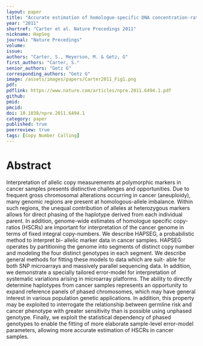```yaml
---
layout: paper
title: "Accurate estimation of homologue-specific DNA concentration-ratios in cancer samples allows long-range haplotyping"
year: "2011"
shortref: "Carter et al. Nature Precedings 2011"
nickname: HapSeg
journal: "Nature Precedings"
volume:
issue:
authors: "Carter, S., Meyerson, M. & Getz, G"
first_authors: "Carter, S."
senior_authors: "Getz G"
corresponding_authors: "Getz G"
image: /assets/images/papers/Carter2011_Fig1.png
pdf:
pdflink: https://www.nature.com/articles/npre.2011.6494.1.pdf
github:
pmid:
pmcid:
doi: 10.1038/npre.2011.6494.1
category: paper
published: true
peerreview: true
tags: [Copy Number Calling]
---
```


# Abstract

Interpretation of allelic copy measurements at polymorphic markers in cancer samples presents distinctive challenges and opportunities. Due to frequent gross chromosomal alterations occurring in cancer (aneuploidy), many genomic regions are present at homologous-allele imbalance. Within such regions, the unequal contribution of alleles at heterozygous markers allows for direct phasing of the haplotype derived from each individual parent. In addition, genome-wide estimates of homologue specific copy- ratios (HSCRs) are important for interpretation of the cancer genome in terms of fixed integral copy-numbers. We describe HAPSEG, a probabilistic method to interpret bi- allelic marker data in cancer samples. HAPSEG operates by partitioning the genome into segments of distinct copy number and modeling the four distinct genotypes in each segment. We describe general methods for fitting these models to data which are suit- able for both SNP microarrays and massively parallel sequencing data. In addition, we demonstrate a specially tailored error-model for interpretation of systematic variations arising in microarray platforms. The ability to directly determine haplotypes from cancer samples represents an opportunity to expand reference panels of phased chromosomes, which may have general interest in various population genetic applications. In addition, this property may be exploited to interrogate the relationship between germline risk and cancer phenotype with greater sensitivity than is possible using unphased genotype. Finally, we exploit the statistical dependency of phased genotypes to enable the fitting of more elaborate sample-level error-model parameters, allowing more accurate estimation of HSCRs in cancer samples.

